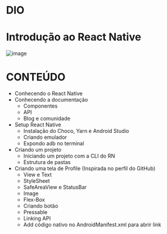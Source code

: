 # DIO
# Introdução ao React Native

![image](https://user-images.githubusercontent.com/102760140/173933705-815ce6d3-4498-401c-bb46-c88a0dca61e7.png)

# CONTEÚDO

- Conhecendo o React Native
- Conhecendo a documentação
  - Componentes
  - API
  - Blog e comunidade
- Setup React Native
  - Instalação do Choco, Yarn e Android Studio
  - Criando emulador
  - Expondo adb no terminal
- Criando um projeto
  - Iniciando um projeto com a CLI do RN
  - Estrutura de pastas
- Criando uma tela de Profile (Inspirada no perfil do GitHub)
  - View e Text
  - StyleSheet
  - SafeAreaView e StatusBar
  - Image
  - Flex-Box
  - Criando botão
  - Pressable
  - Linking API
  - Add código nativo no AndroidManifest.xml para abrir link
